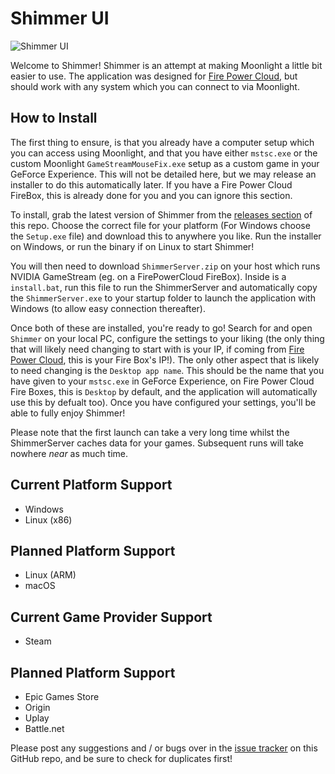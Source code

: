 # Shimmer UI
![Shimmer UI](https://s.cmzi.uk/1xTjG)

Welcome to Shimmer!
Shimmer is an attempt at making Moonlight a little bit easier to use. The application was designed for [Fire Power Cloud](https://firepower.cloud/billing/aff.php?aff=10), but should work with any system which you can connect to via Moonlight.

## How to Install
The first thing to ensure, is that you already have a computer setup which you can access using Moonlight, and that you have either `mstsc.exe` or the custom Moonlight `GameStreamMouseFix.exe` setup as a custom game in your GeForce Experience. This will not be detailed here, but we may release an installer to do this automatically later. If you have a Fire Power Cloud FireBox, this is already done for you and you can ignore this section.

To install, grab the latest version of Shimmer from the [releases section](https://github.com/CameronRedmore/ShimmerUI/releases) of this repo. Choose the correct file for your platform (For Windows choose the `Setup.exe` file) and download this to anywhere you like. Run the installer on Windows, or run the binary if on Linux to start Shimmer!

You will then need to download `ShimmerServer.zip` on your host which runs NVIDIA GameStream (eg. on a FirePowerCloud FireBox). Inside is a `install.bat`, run this file to run the ShimmerServer and automatically copy the `ShimmerServer.exe` to your startup folder to launch the application with Windows (to allow easy connection thereafter).

Once both of these are installed, you're ready to go! Search for and open `Shimmer` on your local PC, configure the settings to your liking (the only thing that will likely need changing to start with is your IP, if coming from [Fire Power Cloud](https://firepower.cloud/billing/aff.php?aff=10), this is your Fire Box's IP!). The only other aspect that is likely to need changing is the `Desktop app name`. This should be the name that you have given to your `mstsc.exe` in GeForce Experience, on Fire Power Cloud Fire Boxes, this is `Desktop` by default, and the application will automatically use this by defualt too). Once you have configured your settings, you'll be able to fully enjoy Shimmer!

Please note that the first launch can take a very long time whilst the ShimmerServer caches data for your games. Subsequent runs will take nowhere *near* as much time.

## Current Platform Support
- Windows
- Linux (x86)

## Planned Platform Support
- Linux (ARM)
- macOS

## Current Game Provider Support
- Steam

## Planned Platform Support
- Epic Games Store
- Origin
- Uplay
- Battle.net

Please post any suggestions and / or bugs over in the [issue tracker](https://github.com/CameronRedmore/ShimmerUI/issues) on this GitHub repo, and be sure to check for duplicates first!
